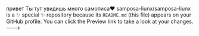 привет Ты тут увидишь много самописа❤️
samposa-liunx/samposa-liunx is a ✨ special ✨ repository because its `README.md` (this file) appears on your GitHub profile.
You can click the Preview link to take a look at your changes.
--->

